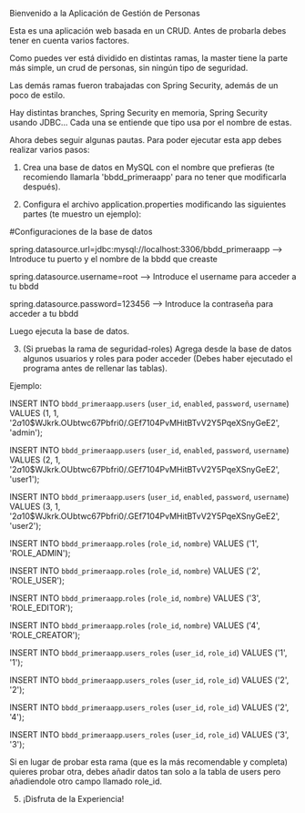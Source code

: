 Bienvenido a la Aplicación de Gestión de Personas

Esta es una aplicación web basada en un CRUD.
Antes de probarla debes tener en cuenta varios factores.

Como puedes ver está dividido en distintas ramas, la master tiene la parte más simple, un crud de personas, sin ningún tipo de seguridad.

Las demás ramas fueron trabajadas con Spring Security, además de un poco de estilo.

Hay distintas branches, Spring Security en memoria, Spring Security usando JDBC... Cada una se entiende que tipo usa por el nombre de estas.

Ahora debes seguir algunas pautas.
Para poder ejecutar esta app debes realizar varios pasos:


1. Crea una base de datos en MySQL con el nombre que prefieras (te recomiendo llamarla 'bbdd_primeraapp' para no tener que modificarla después).

  
2. Configura el archivo application.properties modificando las siguientes partes (te muestro un ejemplo):

#Configuraciones de la base de datos

spring.datasource.url=jdbc:mysql://localhost:3306/bbdd_primeraapp  --> Introduce tu puerto y el nombre de la bbdd que creaste

spring.datasource.username=root --> Introduce el username para acceder a tu bbdd

spring.datasource.password=123456 --> Introduce la contraseña para acceder a tu bbdd

Luego ejecuta la base de datos.


3. (Si pruebas la rama de seguridad-roles) Agrega desde la base de datos algunos usuarios y roles para poder acceder (Debes haber ejecutado el programa antes de rellenar las tablas).

Ejemplo:

INSERT INTO `bbdd_primeraapp`.`users` (`user_id`, `enabled`, `password`, `username`) VALUES (1, 1, '$2a$10$WJkrk.OUbtwc67Pbfri0/.GEf7104PvMHitBTvV2Y5PqeXSnyGeE2', 'admin');

INSERT INTO `bbdd_primeraapp`.`users` (`user_id`, `enabled`, `password`, `username`) VALUES (2, 1, '$2a$10$WJkrk.OUbtwc67Pbfri0/.GEf7104PvMHitBTvV2Y5PqeXSnyGeE2', 'user1');

INSERT INTO `bbdd_primeraapp`.`users` (`user_id`, `enabled`, `password`, `username`) VALUES (3, 1, '$2a$10$WJkrk.OUbtwc67Pbfri0/.GEf7104PvMHitBTvV2Y5PqeXSnyGeE2', 'user2');
      
INSERT INTO `bbdd_primeraapp`.`roles` (`role_id`, `nombre`) VALUES ('1', 'ROLE_ADMIN');

INSERT INTO `bbdd_primeraapp`.`roles` (`role_id`, `nombre`) VALUES ('2', 'ROLE_USER');

INSERT INTO `bbdd_primeraapp`.`roles` (`role_id`, `nombre`) VALUES ('3', 'ROLE_EDITOR');

INSERT INTO `bbdd_primeraapp`.`roles` (`role_id`, `nombre`) VALUES ('4', 'ROLE_CREATOR');

INSERT INTO `bbdd_primeraapp`.`users_roles` (`user_id`, `role_id`) VALUES ('1', '1');

INSERT INTO `bbdd_primeraapp`.`users_roles` (`user_id`, `role_id`) VALUES ('2', '2');

INSERT INTO `bbdd_primeraapp`.`users_roles` (`user_id`, `role_id`) VALUES ('2', '4');

INSERT INTO `bbdd_primeraapp`.`users_roles` (`user_id`, `role_id`) VALUES ('3', '3');

Si en lugar de probar esta rama (que es la más recomendable y completa) quieres probar otra, debes añadir datos tan solo a la tabla de users pero añadiendole otro campo llamado role_id.

5. ¡Disfruta de la Experiencia!
